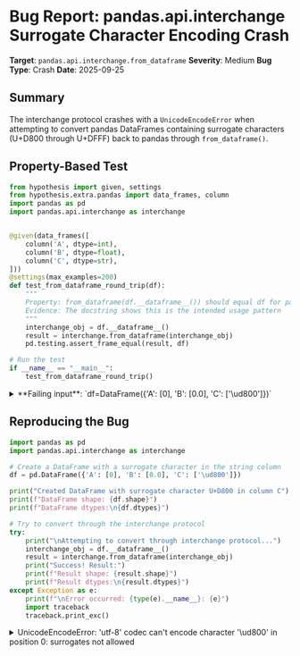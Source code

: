 # Bug Report: pandas.api.interchange Surrogate Character Encoding Crash

**Target**: `pandas.api.interchange.from_dataframe`
**Severity**: Medium
**Bug Type**: Crash
**Date**: 2025-09-25

## Summary

The interchange protocol crashes with a `UnicodeEncodeError` when attempting to convert pandas DataFrames containing surrogate characters (U+D800 through U+DFFF) back to pandas through `from_dataframe()`.

## Property-Based Test

```python
from hypothesis import given, settings
from hypothesis.extra.pandas import data_frames, column
import pandas as pd
import pandas.api.interchange as interchange


@given(data_frames([
    column('A', dtype=int),
    column('B', dtype=float),
    column('C', dtype=str),
]))
@settings(max_examples=200)
def test_from_dataframe_round_trip(df):
    """
    Property: from_dataframe(df.__dataframe__()) should equal df for pandas DataFrames
    Evidence: The docstring shows this is the intended usage pattern
    """
    interchange_obj = df.__dataframe__()
    result = interchange.from_dataframe(interchange_obj)
    pd.testing.assert_frame_equal(result, df)

# Run the test
if __name__ == "__main__":
    test_from_dataframe_round_trip()
```

<details>

<summary>
**Failing input**: `df=DataFrame({'A': [0], 'B': [0.0], 'C': ['\ud800']})`
</summary>
```
Traceback (most recent call last):
  File "/home/npc/pbt/agentic-pbt/worker_/41/hypo.py", line 24, in <module>
    test_from_dataframe_round_trip()
    ~~~~~~~~~~~~~~~~~~~~~~~~~~~~~~^^
  File "/home/npc/pbt/agentic-pbt/worker_/41/hypo.py", line 8, in test_from_dataframe_round_trip
    column('A', dtype=int),
               ^^^
  File "/home/npc/miniconda/lib/python3.13/site-packages/hypothesis/core.py", line 2124, in wrapped_test
    raise the_error_hypothesis_found
  File "/home/npc/pbt/agentic-pbt/worker_/41/hypo.py", line 19, in test_from_dataframe_round_trip
    result = interchange.from_dataframe(interchange_obj)
  File "/home/npc/miniconda/lib/python3.13/site-packages/pandas/core/interchange/from_dataframe.py", line 100, in from_dataframe
    return _from_dataframe(
        df.__dataframe__(allow_copy=allow_copy), allow_copy=allow_copy
    )
  File "/home/npc/miniconda/lib/python3.13/site-packages/pandas/core/interchange/from_dataframe.py", line 123, in _from_dataframe
    pandas_df = protocol_df_chunk_to_pandas(chunk)
  File "/home/npc/miniconda/lib/python3.13/site-packages/pandas/core/interchange/from_dataframe.py", line 175, in protocol_df_chunk_to_pandas
    columns[name], buf = string_column_to_ndarray(col)
                         ~~~~~~~~~~~~~~~~~~~~~~~~^^^^^
  File "/home/npc/miniconda/lib/python3.13/site-packages/pandas/core/interchange/from_dataframe.py", line 292, in string_column_to_ndarray
    buffers = col.get_buffers()
  File "/home/npc/miniconda/lib/python3.13/site-packages/pandas/core/interchange/column.py", line 287, in get_buffers
    "data": self._get_data_buffer(),
            ~~~~~~~~~~~~~~~~~~~~~^^
  File "/home/npc/miniconda/lib/python3.13/site-packages/pandas/core/interchange/column.py", line 351, in _get_data_buffer
    b.extend(obj.encode(encoding="utf-8"))
             ~~~~~~~~~~^^^^^^^^^^^^^^^^^^
UnicodeEncodeError: 'utf-8' codec can't encode character '\ud800' in position 0: surrogates not allowed
Falsifying example: test_from_dataframe_round_trip(
    df=
           A    B  C
        0  0  0.0  \ud800
    ,
)
```
</details>

## Reproducing the Bug

```python
import pandas as pd
import pandas.api.interchange as interchange

# Create a DataFrame with a surrogate character in the string column
df = pd.DataFrame({'A': [0], 'B': [0.0], 'C': ['\ud800']})

print("Created DataFrame with surrogate character U+D800 in column C")
print(f"DataFrame shape: {df.shape}")
print(f"DataFrame dtypes:\n{df.dtypes}")

# Try to convert through the interchange protocol
try:
    print("\nAttempting to convert through interchange protocol...")
    interchange_obj = df.__dataframe__()
    result = interchange.from_dataframe(interchange_obj)
    print("Success! Result:")
    print(f"Result shape: {result.shape}")
    print(f"Result dtypes:\n{result.dtypes}")
except Exception as e:
    print(f"\nError occurred: {type(e).__name__}: {e}")
    import traceback
    traceback.print_exc()
```

<details>

<summary>
UnicodeEncodeError: 'utf-8' codec can't encode character '\ud800' in position 0: surrogates not allowed
</summary>
```
Created DataFrame with surrogate character U+D800 in column C
DataFrame shape: (1, 3)
DataFrame dtypes:
A      int64
B    float64
C     object
dtype: object

Attempting to convert through interchange protocol...

Error occurred: UnicodeEncodeError: 'utf-8' codec can't encode character '\ud800' in position 0: surrogates not allowed
Traceback (most recent call last):
  File "/home/npc/pbt/agentic-pbt/worker_/41/repo.py", line 15, in <module>
    result = interchange.from_dataframe(interchange_obj)
  File "/home/npc/miniconda/lib/python3.13/site-packages/pandas/core/interchange/from_dataframe.py", line 100, in from_dataframe
    return _from_dataframe(
        df.__dataframe__(allow_copy=allow_copy), allow_copy=allow_copy
    )
  File "/home/npc/miniconda/lib/python3.13/site-packages/pandas/core/interchange/from_dataframe.py", line 123, in _from_dataframe
    pandas_df = protocol_df_chunk_to_pandas(chunk)
  File "/home/npc/miniconda/lib/python3.13/site-packages/pandas/core/interchange/from_dataframe.py", line 175, in protocol_df_chunk_to_pandas
    columns[name], buf = string_column_to_ndarray(col)
                         ~~~~~~~~~~~~~~~~~~~~~~~~^^^^^
  File "/home/npc/miniconda/lib/python3.13/site-packages/pandas/core/interchange/from_dataframe.py", line 292, in string_column_to_ndarray
    buffers = col.get_buffers()
  File "/home/npc/miniconda/lib/python3.13/site-packages/pandas/core/interchange/column.py", line 287, in get_buffers
    "data": self._get_data_buffer(),
            ~~~~~~~~~~~~~~~~~~~~~^^
  File "/home/npc/miniconda/lib/python3.13/site-packages/pandas/core/interchange/column.py", line 351, in _get_data_buffer
    b.extend(obj.encode(encoding="utf-8"))
             ~~~~~~~~~~^^^^^^^^^^^^^^^^^^
UnicodeEncodeError: 'utf-8' codec can't encode character '\ud800' in position 0: surrogates not allowed
```
</details>

## Why This Is A Bug

This violates expected behavior for several critical reasons:

1. **Pandas accepts surrogate characters but interchange protocol rejects them**: pandas DataFrames allow surrogate characters (U+D800 through U+DFFF) in string columns without any warnings or errors. These DataFrames are considered valid by pandas, can be saved to CSV, pickled, and manipulated using all standard pandas operations. However, the interchange protocol crashes when attempting to process these valid DataFrames.

2. **Round-trip property violation**: The dataframe interchange protocol is designed to enable conversion between different DataFrame implementations. The documentation explicitly shows `from_dataframe(df.__dataframe__())` as the intended usage pattern for round-trip conversion. This pattern fails for DataFrames containing surrogates, breaking the fundamental contract of the protocol.

3. **UTF-8 specification conflict**: While UTF-8 (as defined in RFC 3629) explicitly forbids encoding surrogate characters, pandas has made the design decision to support them in DataFrames. The interchange protocol's strict UTF-8 requirement creates an incompatibility with pandas' more permissive string handling.

4. **Poor error handling**: The code directly calls `str.encode('utf-8')` without any error handling, resulting in an unhelpful crash deep in internal code (`pandas/core/interchange/column.py:351`) rather than providing a clear error message at the API boundary or gracefully handling the edge case.

5. **Undocumented limitation**: Neither the pandas documentation nor the interchange protocol documentation mentions that strings with surrogate characters will fail. Users have no way to know about this limitation until they encounter the crash.

6. **Real-world impact**: Surrogate characters can appear in real-world data from various sources including:
   - Corrupted text files or databases
   - Legacy Windows file names
   - Data imported from systems using UTF-16 encoding
   - Web scraping results with malformed HTML entities
   - Log files with encoding errors

## Relevant Context

The crash occurs in `pandas/core/interchange/column.py` at line 351 in the `_get_data_buffer()` method when processing string columns. The code iterates through string values and attempts to encode them as UTF-8:

```python
for obj in buf:
    if isinstance(obj, str):
        b.extend(obj.encode(encoding="utf-8"))  # Line 351 - crashes here
```

The interchange protocol specification (from data-apis.org) defines strings as `DtypeKind.STRING = 21  # UTF-8` but doesn't specify how implementations should handle invalid UTF-8 sequences like surrogates.

Python provides standard mechanisms for handling this exact situation through the `errors` parameter in the `encode()` method. The `surrogatepass` error handler specifically exists to allow surrogate characters to pass through encoding/decoding operations.

## Proposed Fix

```diff
--- a/pandas/core/interchange/column.py
+++ b/pandas/core/interchange/column.py
@@ -348,7 +348,7 @@ class PandasColumn(Column):
             # TODO: this for-loop is slow; can be implemented in Cython/C/C++ later
             for obj in buf:
                 if isinstance(obj, str):
-                    b.extend(obj.encode(encoding="utf-8"))
+                    b.extend(obj.encode(encoding="utf-8", errors="surrogatepass"))

             # Convert the byte array to a Pandas "buffer" using
             # a NumPy array as the backing store
@@ -436,7 +436,7 @@ class PandasColumn(Column):
                 # For missing values (in this case, `np.nan` values)
                 # we don't increment the pointer
                 if isinstance(v, str):
-                    b = v.encode(encoding="utf-8")
+                    b = v.encode(encoding="utf-8", errors="surrogatepass")
                     ptr += len(b)

                 offsets[i + 1] = ptr
```